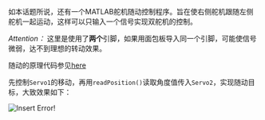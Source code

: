 如本话题所说，还有一个MATLAB舵机随动控制程序。旨在使右侧舵机跟随左侧舵机一起运动，这样可以只输入一个信号实现双舵机的控制。

*Attention：* 这里是使用了**两个**引脚，如果用面包板导入同一个引脚，可能使信号微弱，达不到理想的转动效果。

随动的原理代码参见[here](../MATLAB_Servo_Follower_Control.m)

先控制`Servo1`的移动，再用`readPosition()`读取角度值传入`Servo2`，实现随动目标，大致效果如下：

![Insert Error!](../Image/follow.png)

